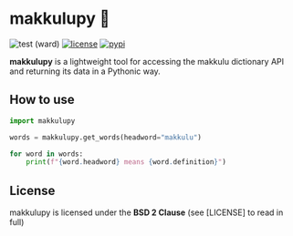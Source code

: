 # makkulupy 💬

![test (ward)](https://img.shields.io/github/actions/workflow/status/marzusia/makkulupy/ward.yaml?branch=develop&event=push)
[![license](https://img.shields.io/github/license/marzusia/makkulupy)](LICENSE)
[![pypi](https://img.shields.io/pypi/v/makkulupy)](https://pypi.org/project/makkulupy)

**makkulupy** is a lightweight tool for accessing the makkulu dictionary API and returning its data in a Pythonic way.

## How to use
```python
import makkulupy

words = makkulupy.get_words(headword="makkulu")

for word in words:
    print(f"{word.headword} means {word.definition}")
```

## License
makkulupy is licensed under the **BSD 2 Clause** (see [LICENSE] to read in full)
